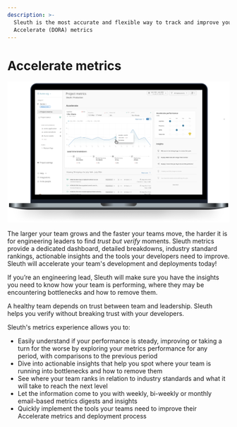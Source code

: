 ```yaml
---
description: >-
  Sleuth is the most accurate and flexible way to track and improve your team's
  Accelerate (DORA) metrics
---
```


# Accelerate metrics

![](<../.gitbook/assets/725aa425-b833-478e-8908-af92af13e8f8 (1) (1).png>)

The larger your team grows and the faster your teams move, the harder it is for engineering leaders to find _trust but verify_ moments. Sleuth metrics provide a dedicated dashboard, detailed breakdowns, industry standard rankings, actionable insights and the tools your developers need to improve. Sleuth will accelerate your team's development and deployments today!

If you’re an engineering lead, Sleuth will make sure you have the insights you need to know how your team is performing, where they may be encountering bottlenecks and how to remove them.

A healthy team depends on trust between team and leadership. Sleuth helps you verify without breaking trust with your developers.

Sleuth's metrics experience allows you to:

* Easily understand if your performance is steady, improving or taking a turn for the worse by exploring your metrics performance for any period, with comparisons to the previous period
* Dive into actionable insights that help you spot where your team is running into bottlenecks and how to remove them
* See where your team ranks in relation to industry standards and what it will take to reach the next level
* Let the information come to you with weekly, bi-weekly or monthly email-based metrics digests and insights 
* Quickly implement the tools your teams need to improve their Accelerate metrics and deployment process
